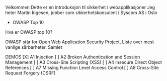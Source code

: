 Velkommen
Dette er en introduksjon til sikkerhet i webapplikasjoner
Jeg heter Martin Ingesen,
jobber som sikkerhetskonsulent i Syscom AS i Oslo

- OWASP Top 10

Hva er OWASP top 10?

OWASP står for Open Web Application Security Project, 
Liste over mest vanlige sårbarheter. Samlet 

DEMOS
[X] A1 Injection
[ ] A2 Broken Authentication and Session Management
[ ] A3 Cross-Site Scripting (XSS)
[ ] A4 Insecure Direct Object References
[ ] A7 Missing Function Level Access Control
[ ] A8 Cross-Site Request Forgery (CSRF)

